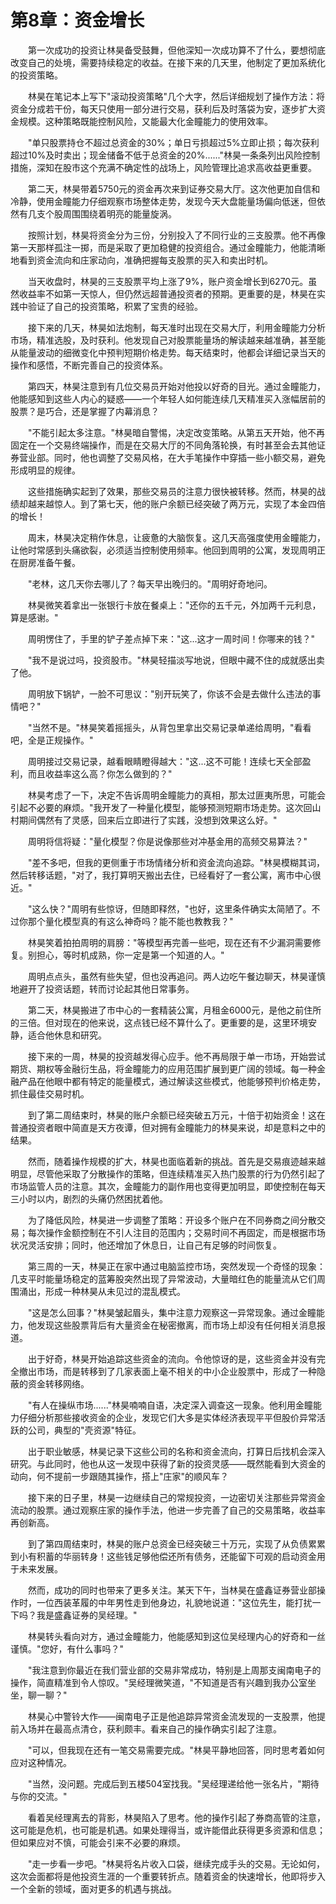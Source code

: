 # 第8章：资金增长

　　第一次成功的投资让林昊备受鼓舞，但他深知一次成功算不了什么，要想彻底改变自己的处境，需要持续稳定的收益。在接下来的几天里，他制定了更加系统化的投资策略。

　　林昊在笔记本上写下"滚动投资策略"几个大字，然后详细规划了操作方法：将资金分成若干份，每天只使用一部分进行交易，获利后及时落袋为安，逐步扩大资金规模。这种策略既能控制风险，又能最大化金瞳能力的使用效率。

　　"单只股票持仓不超过总资金的30%；单日亏损超过5%立即止损；每次获利超过10%及时卖出；现金储备不低于总资金的20%......"林昊一条条列出风险控制措施，深知在股市这个充满不确定性的战场上，风险管理比追求高收益更重要。

　　第二天，林昊带着5750元的资金再次来到证券交易大厅。这次他更加自信和冷静，使用金瞳能力仔细观察市场整体走势，发现今天大盘能量场偏向低迷，但依然有几支个股周围围绕着明亮的能量旋涡。

　　按照计划，林昊将资金分为三份，分别投入了不同行业的三支股票。他不再像第一天那样孤注一掷，而是采取了更加稳健的投资组合。通过金瞳能力，他能清晰地看到资金流向和庄家动向，准确把握每支股票的买入和卖出时机。

　　当天收盘时，林昊的三支股票平均上涨了9%，账户资金增长到6270元。虽然收益率不如第一天惊人，但仍然远超普通投资者的预期。更重要的是，林昊在实践中验证了自己的投资策略，积累了宝贵的经验。

　　接下来的几天，林昊如法炮制，每天准时出现在交易大厅，利用金瞳能力分析市场，精准选股，及时获利。他发现自己对股票能量场的解读越来越准确，甚至能从能量波动的细微变化中预判短期价格走势。每天结束时，他都会详细记录当天的操作和感悟，不断完善自己的投资体系。

　　第四天，林昊注意到有几位交易员开始对他投以好奇的目光。通过金瞳能力，他能感知到这些人内心的疑惑——一个年轻人如何能连续几天精准买入涨幅居前的股票？是巧合，还是掌握了内幕消息？

　　"不能引起太多注意。"林昊暗自警惕，决定改变策略。从第五天开始，他不再固定在一个交易终端操作，而是在交易大厅的不同角落轮换，有时甚至会去其他证券营业部。同时，他也调整了交易风格，在大手笔操作中穿插一些小额交易，避免形成明显的规律。

　　这些措施确实起到了效果，那些交易员的注意力很快被转移。然而，林昊的战绩却越来越惊人。到了第七天，他的账户余额已经突破了两万元，实现了本金四倍的增长！

　　周末，林昊决定稍作休息，让疲惫的大脑恢复。这几天高强度使用金瞳能力，让他时常感到头痛欲裂，必须适当控制使用频率。他回到周明的公寓，发现周明正在厨房准备午餐。

　　"老林，这几天你去哪儿了？每天早出晚归的。"周明好奇地问。

　　林昊微笑着拿出一张银行卡放在餐桌上："还你的五千元，外加两千元利息，算是感谢。"

　　周明愣住了，手里的铲子差点掉下来："这...这才一周时间！你哪来的钱？"

　　"我不是说过吗，投资股市。"林昊轻描淡写地说，但眼中藏不住的成就感出卖了他。

　　周明放下锅铲，一脸不可思议："别开玩笑了，你该不会是去做什么违法的事情吧？"

　　"当然不是。"林昊笑着摇摇头，从背包里拿出交易记录单递给周明，"看看吧，全是正规操作。"

　　周明接过交易记录，越看眼睛瞪得越大："这...这不可能！连续七天全部盈利，而且收益率这么高？你怎么做到的？"

　　林昊考虑了一下，决定不告诉周明金瞳能力的真相，那太过匪夷所思，可能会引起不必要的麻烦。"我开发了一种量化模型，能够预测短期市场走势。这次回山村期间偶然有了灵感，回来后立即进行了实践，没想到效果这么好。"

　　周明将信将疑："量化模型？你是说像那些对冲基金用的高频交易算法？"

　　"差不多吧，但我的更侧重于市场情绪分析和资金流向追踪。"林昊模糊其词，然后转移话题，"对了，我打算明天搬出去住，已经看好了一套公寓，离市中心很近。"

　　"这么快？"周明有些惊讶，但随即释然，"也好，这里条件确实太简陋了。不过你那个量化模型真的有这么神奇吗？能不能也教教我？"

　　林昊笑着拍拍周明的肩膀："等模型再完善一些吧，现在还有不少漏洞需要修复。别担心，等时机成熟，你一定是第一个知道的人。"

　　周明点点头，虽然有些失望，但也没再追问。两人边吃午餐边聊天，林昊谨慎地避开了投资话题，转而讨论起其他日常事务。

　　第二天，林昊搬进了市中心的一套精装公寓，月租金6000元，是他之前住所的三倍。但对现在的他来说，这点钱已经不算什么了。更重要的是，这里环境安静，适合他休息和研究。

　　接下来的一周，林昊的投资越发得心应手。他不再局限于单一市场，开始尝试期货、期权等金融衍生品，将金瞳能力的应用范围扩展到更广阔的领域。每一种金融产品在他眼中都有特定的能量模式，通过解读这些模式，他能够预判价格走势，抓住最佳交易时机。

　　到了第二周结束时，林昊的账户余额已经突破五万元，十倍于初始资金！这在普通投资者眼中简直是天方夜谭，但对拥有金瞳能力的林昊来说，却是意料之中的结果。

　　然而，随着操作规模的扩大，林昊也面临着新的挑战。首先是交易痕迹越来越明显，尽管他采取了分散操作的策略，但连续精准买入热门股票的行为仍然引起了市场监管人员的注意。其次，金瞳能力的副作用也变得更加明显，即使控制在每天三小时以内，剧烈的头痛仍然困扰着他。

　　为了降低风险，林昊进一步调整了策略：开设多个账户在不同券商之间分散交易；每次操作金额控制在不引人注目的范围内；交易时间不再固定，而是根据市场状况灵活安排；同时，他还增加了休息日，让自己有足够的时间恢复。

　　第三周的一天，林昊正在家中通过电脑监控市场，突然发现一个奇怪的现象：几支平时能量场稳定的蓝筹股突然出现了异常波动，大量暗红色的能量流从它们周围涌出，形成一种林昊从未见过的混乱模式。

　　"这是怎么回事？"林昊皱起眉头，集中注意力观察这一异常现象。通过金瞳能力，他发现这些股票背后有大量资金在秘密撤离，而市场上却没有任何相关消息报道。

　　出于好奇，林昊开始追踪这些资金的流向。令他惊讶的是，这些资金并没有完全撤出市场，而是转移到了几家表面上毫不相关的中小企业股票中，形成了一种隐蔽的资金转移网络。

　　"有人在操纵市场......"林昊喃喃自语，决定深入调查这一现象。他利用金瞳能力仔细分析那些接收资金的企业，发现它们大多是实体经济表现平平但股价异常活跃的公司，典型的"壳资源"特征。

　　出于职业敏感，林昊记录下这些公司的名称和资金流向，打算日后找机会深入研究。与此同时，他也从这一发现中获得了新的投资灵感——既然能看到大资金的动向，何不提前一步跟随其操作，搭上"庄家"的顺风车？

　　接下来的日子里，林昊一边继续自己的常规投资，一边密切关注那些异常资金流动的股票。通过观察庄家的操作手法，他进一步完善了自己的交易策略，收益率再创新高。

　　到了第四周结束时，林昊的账户总资金已经突破三十万元，实现了从负债累累到小有积蓄的华丽转身！这些钱足够他偿还所有债务，还能留下可观的启动资金用于未来发展。

　　然而，成功的同时也带来了更多关注。某天下午，当林昊在盛鑫证券营业部操作时，一位西装革履的中年男性走到他身边，礼貌地说道："这位先生，能打扰一下吗？我是盛鑫证券的吴经理。"

　　林昊转头看向对方，通过金瞳能力，他能感知到这位吴经理内心的好奇和一丝谨慎。"您好，有什么事吗？"

　　"我注意到你最近在我们营业部的交易非常成功，特别是上周那支闽南电子的操作，简直精准到令人惊叹。"吴经理微笑道，"不知道是否有兴趣到我办公室坐坐，聊一聊？"

　　林昊心中警铃大作——闽南电子正是他追踪异常资金流发现的一支股票，他提前入场并在最高点清仓，获利颇丰。看来自己的操作确实引起了注意。

　　"可以，但我现在还有一笔交易需要完成。"林昊平静地回答，同时思考着如何应对这种情况。

　　"当然，没问题。完成后到五楼504室找我。"吴经理递给他一张名片，"期待与你的交流。"

　　看着吴经理离去的背影，林昊陷入了思考。他的操作引起了券商高管的注意，这可能是危机，也可能是机遇。如果处理得当，或许能借此获得更多资源和信息；但如果应对不慎，可能会引来不必要的麻烦。

　　"走一步看一步吧。"林昊将名片收入口袋，继续完成手头的交易。无论如何，这次会面都将是他投资生涯的一个重要转折点。随着资金的快速增长，他即将步入一个全新的领域，面对更多的机遇与挑战。 